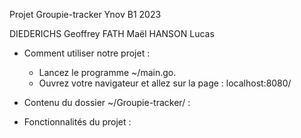 Projet Groupie-tracker
Ynov B1 2023

DIEDERICHS Geoffrey
FATH Maël
HANSON Lucas

* Comment utiliser notre projet :

    - Lancez le programme ~/main.go.
    - Ouvrez votre navigateur et allez sur la page : localhost:8080/

* Contenu du dossier ~/Groupie-tracker/ :


* Fonctionnalités du projet :

